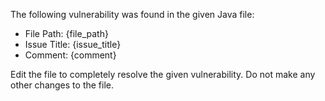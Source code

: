 The following vulnerability was found in the given Java file:
- File Path: {file_path}
- Issue Title: {issue_title}
- Comment: {comment}

Edit the file to completely resolve the given vulnerability.
Do not make any other changes to the file.
